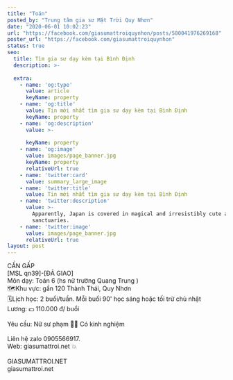 ```yaml
---
title: "Toán"
posted_by: "Trung tâm gia sư Mặt Trời Quy Nhơn"
date: "2020-06-01 10:02:23"
url: "https://facebook.com/giasumattroiquynhon/posts/580041976269168"
poster_url: "https://facebook.com/giasumattroiquynhon"
status: true
seo:
  title: Tìm gia sư dạy kèm tại Bình Định
  description: >-
    
  extra:
    - name: 'og:type'
      value: article
      keyName: property
    - name: 'og:title'
      value: Tin mới nhất tìm gia sư dạy kèm tại Bình Định
      keyName: property
    - name: 'og:description'
      value: >-
        
      keyName: property
    - name: 'og:image'
      value: images/page_banner.jpg
      keyName: property
      relativeUrl: true
    - name: 'twitter:card'
      value: summary_large_image
    - name: 'twitter:title'
      value: Tin mới nhất tìm gia sư dạy kèm tại Bình Định
    - name: 'twitter:description'
      value: >-
        Apparently, Japan is covered in magical and irresistibly cute animal
        sanctuaries.
    - name: 'twitter:image'
      value: images/page_banner.jpg
      relativeUrl: true
layout: post
---
```

CẦN GẤP<br>[MSL qn39]-[ĐÃ GIAO]<br>Môn dạy: Toán 6 (hs nữ trường Quang Trung )<br>🗺Khu vực: gần 120 Thành Thái, Quy Nhơn<br>🗓Lịch học: 2 buổi/tuần. Mỗi buổi 90' học sáng hoặc tối trừ chủ nhật<br>Lương: 💵 110.000 đ/ buổi<br><br>Yêu cầu: Nữ sư phạm 👩‍🏫 Có kinh nghiệm<br><br>Liên hệ zalo 0905566917.<br>Web: giasumattroi.net 💥<br><br>GIASUMATTROI.NET<br>giasumattroi.net
